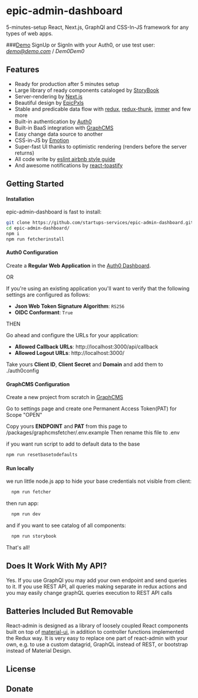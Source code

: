 # epic-admin-dashboard 

5-minutes-setup React, Next.js, GraphQl and CSS-In-JS framework for any types of web apps.

###[Demo](https://epic-admin-dashboard.startups-services.now.sh/)
SignUp or SignIn with your Auth0, or use test user:
*demo@demo.com* /
*Dem0Dem0*

## Features

* Ready for production after 5 minutes setup
* Large library of ready components cataloged by [StoryBook](https://storybook.js.org/)
* Server-rendering by [Next.js](https://nextjs.org/) 
* Beautiful design by [EpicPxls](https://www.epicpxls.com/)
* Stable and predicable data flow with [redux](https://redux.js.org/), [redux-thunk](https://github.com/reduxjs/redux-thunk), [immer](https://github.com/immerjs/immer) and few more
* Built-in authentication by [Auth0](https://auth0.com/) 
* Built-in BaaS integration with [GraphCMS](https://graphcms.com )
* Easy change data source to another
* CSS-in-JS by [Emotion](https://emotion.sh)
* Super-fast UI thanks to optimistic rendering (renders before the server returns)
* All code write by [eslint airbnb style guide](https://github.com/airbnb/javascript)
* And awesome notifications by [react-toastify](https://github.com/fkhadra/react-toastify)

## Getting Started

#### Installation
epic-admin-dashboard is fast to install:

```sh
git clone https://github.com/startups-services/epic-admin-dashboard.git
cd epic-admin-dashboard/
npm i 
npm run fetcherinstall
```
#### Auth0 Configuration

Create a **Regular Web Application** in the [Auth0 Dashboard](https://manage.auth0.com/). 

OR

If you're using an existing application you'll want to verify that the following settings are configured as follows:

 - **Json Web Token Signature Algorithm**: `RS256`
 - **OIDC Conformant**: `True`

THEN

Go ahead and configure the URLs for your application:

- **Allowed Callback URLs**: http://localhost:3000/api/callback
- **Allowed Logout URLs**: http://localhost:3000/

Take yours **Client ID**, **Client Secret** and **Domain** and add them to ./auth0config

#### GraphCMS Configuration 

Create a new project from scratch in [GraphCMS](https://app.graphcms.com/)

Go to settings page and create one Permanent Access Token(PAT) for Scope "OPEN"

Copy yours **ENDPOINT** and **PAT** from this page to /packages/graphcmsfetcher/.env.example
Then rename this file to .env

if you want run script to add to default data to the base
```sh
npm run resetbasetodefaults
```

#### Run locally 

we run little node.js app to hide your base credentials not visible from client:
```sh
  npm run fetcher
```
then run app:
```sh
  npm run dev
```
and if you want to see catalog of all components:
```sh
  npm run storybook
```

That's all!

## Does It Work With My API?

Yes.
If you use GraphQl you may add your own endpoint and send queries to it.
If you use REST API, all queries making separate in redux actions and you may easily change graphQL queries execution to REST API calls 


## Batteries Included But Removable

React-admin is designed as a library of loosely coupled React components built on top of [material-ui](https://material-ui.com/), in addition to controller functions implemented the Redux way. It is very easy to replace one part of react-admin with your own, e.g. to use a custom datagrid, GraphQL instead of REST, or bootstrap instead of Material Design.


## License

## Donate

